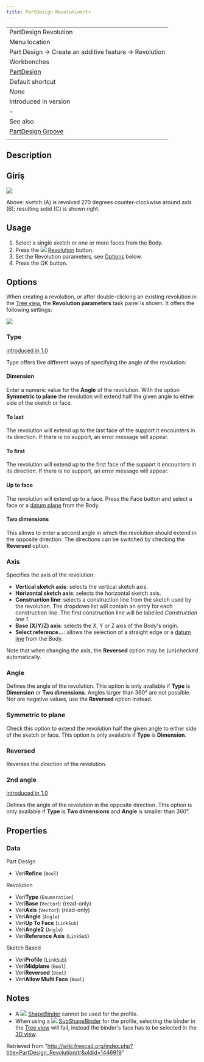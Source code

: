 ```yaml
---
title: PartDesign Revolution/tr
---
```

|  |
| --- |
| PartDesign Revolution |
| Menu location |
| Part Design → Create an additive feature → Revolution |
| Workbenches |
| [PartDesign](/PartDesign_Workbench "PartDesign Workbench") |
| Default shortcut |
| *None* |
| Introduced in version |
| - |
| See also |
| [PartDesign Groove](/PartDesign_Groove "PartDesign Groove") |
|  |

## Description

## Giriş

![](/images/PartDesign_Revolution_example.svg)

Above: sketch (A) is revolved 270 degrees counter-clockwise around axis (B); resulting solid (C) is shown right.

## Usage

1. Select a single sketch or one or more faces from the Body.
2. Press the ![](/images/PartDesign_Revolution.svg) [Revolution](/PartDesign_Revolution "PartDesign Revolution") button.
3. Set the Revolution parameters, see [Options](#Options) below.
4. Press the OK button.

## Options

When creating a revolution, or after double-clicking an existing revolution in the [Tree view](/Tree_view "Tree view"), the **Revolution parameters** task panel is shown. It offers the following settings:

![](/images/Partdesign_revolution_parameters.png)

### Type

[introduced in 1.0](/Release_notes_1.0 "Release notes 1.0")

Type offers five different ways of specifying the angle of the revolution:

#### Dimension

Enter a numeric value for the **Angle** of the revolution. With the option **Symmetric to plane** the revolution will extend half the given angle to either side of the sketch or face.

#### To last

The revolution will extend up to the last face of the support it encounters in its direction. If there is no support, an error message will appear.

#### To first

The revolution will extend up to the first face of the support it encounters in its direction. If there is no support, an error message will appear.

#### Up to face

The revolution will extend up to a face. Press the Face button and select a face or a [datum plane](/PartDesign_Plane "PartDesign Plane") from the Body.

#### Two dimensions

This allows to enter a second angle in which the revolution should extend in the opposite direction. The directions can be switched by checking the **Reversed** option.

### Axis

Specifies the axis of the revolution:

* **Vertical sketch axis**: selects the vertical sketch axis.
* **Horizontal sketch axis**: selects the horizontal sketch axis.
* **Construction line**: selects a construction line from the sketch used by the revolution. The dropdown list will contain an entry for each construction line. The first construction line will be labelled *Construction line 1*.
* **Base (X/Y/Z) axis**: selects the X, Y or Z axis of the Body's origin.
* **Select reference...**: allows the selection of a straight edge or a [datum line](/PartDesign_Line "PartDesign Line") from the Body.

Note that when changing the axis, the **Reversed** option may be (un)checked automatically.

### Angle

Defines the angle of the revolution. This option is only available if **Type** is **Dimension** or **Two dimensions**. Angles larger than 360° are not possible. Nor are negative values, use the **Reversed** option instead.

### Symmetric to plane

Check this option to extend the revolution half the given angle to either side of the sketch or face. This option is only available if **Type** is **Dimension**.

### Reversed

Reverses the direction of the revolution.

### 2nd angle

[introduced in 1.0](/Release_notes_1.0 "Release notes 1.0")

Defines the angle of the revolution in the opposite direction. This option is only available if **Type** is **Two dimensions** and **Angle** is smaller than 360°.

## Properties

### Data

Part Design

* Veri**Refine** (`Bool`)

Revolution

* Veri**Type** (`Enumeration`)
* Veri**Base** (`Vector`): (read-only)
* Veri**Axis** (`Vector`): (read-only)
* Veri**Angle** (`Angle`)
* Veri**Up To Face** (`LinkSub`)
* Veri**Angle2** (`Angle`)
* Veri**Reference Axis** (`LinkSub`)

Sketch Based

* Veri**Profile** (`LinkSub`)
* Veri**Midplane** (`Bool`)
* Veri**Reversed** (`Bool`)
* Veri**Allow Multi Face** (`Bool`)

## Notes

* A ![](/images/PartDesign_ShapeBinder.svg) [ShapeBinder](/PartDesign_ShapeBinder "PartDesign ShapeBinder") cannot be used for the profile.
* When using a ![](/images/PartDesign_SubShapeBinder.svg) [SubShapeBinder](/PartDesign_SubShapeBinder "PartDesign SubShapeBinder") for the profile, selecting the binder in the [Tree view](/Tree_view "Tree view") will fail, instead the binder's face has to be selected in the [3D view](/3D_view "3D view").

Retrieved from "<http://wiki.freecad.org/index.php?title=PartDesign_Revolution/tr&oldid=1446919>"